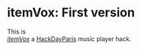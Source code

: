 # itemVox: First version

This is  
[*itemVox*](http://itemvox.com/)
a [HackDayParis](http://hackdayparis.org/) music player hack.